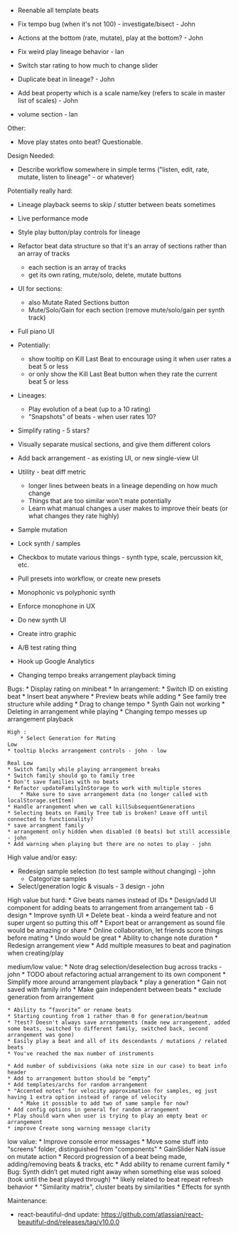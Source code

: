 * Reenable all template beats
* Fix tempo bug (when it's not 100) - investigate/bisect - John
* Actions at the bottom (rate, mutate), play at the bottom? - John

* Fix weird play lineage behavior - Ian
* Switch star rating to how much to change slider

* Duplicate beat in lineage? - John
* Add beat property which is a scale name/key (refers to scale in master list of scales) - John
* volume section - Ian


Other:
* Move play states onto beat? Questionable.

Design Needed:
* Describe workflow somewhere in simple terms ("listen, edit, rate, mutate, listen to lineage" - or whatever)

Potentially really hard:
* Lineage playback seems to skip / stutter between beats sometimes


* Live performance mode

* Style play button/play controls for lineage

* Refactor beat data structure so that it's an array of sections rather than an array of tracks
    * each section is an array of tracks
    * get its own rating, mute/solo, delete, mutate buttons

* UI for sections:
    * also Mutate Rated Sections button
    * Mute/Solo/Gain for each section (remove mute/solo/gain per synth track)

* Full piano UI
* Potentially:
  * show tooltip on Kill Last Beat to encourage using it when user rates a beat 5 or less
  * or only show the Kill Last Beat button when they rate the current beat 5 or less
* Lineages:
    * Play evolution of a beat (up to a 10 rating)
    * "Snapshots" of beats - when user rates 10?

* Simplify rating - 5 stars?
* Visually separate musical sections, and give them different colors
* Add back arrangement - as existing UI, or new single-view UI
* Utility - beat diff metric
    * longer lines between beats in a lineage depending on how much change
    * Things that are too similar won't mate potentially
    * Learn what manual changes a user makes to improve their beats (or what changes they rate highly)
* Sample mutation
* Lock synth / samples
* Checkbox to mutate various things - synth type, scale, percussion kit, etc.
* Pull presets into workflow, or create new presets
* Monophonic vs polyphonic synth
* Enforce monophone in UX


* Do new synth UI
* Create intro graphic
* A/B test rating thing

* Hook up Google Analytics
* Changing tempo breaks arrangement playback timing

Bugs:
    * Display rating on minibeat
    * In arrangement:
        * Switch ID on existing beat
        * Insert beat anywhere
        * Preview beats while adding
        * See family tree structure while adding
    * Drag to change tempo
    * Synth Gain not working
    * Deleting in arrangement while playing
    * Changing tempo messes up arrangement playback

    High :
        * Select Generation for Mating
    Low
    * tooltip blocks arrangement controls - john - low

    Real Low
    * Switch family while playing arrangement breaks
    * Switch family should go to family tree
    * Don't save families with no beats
    * Refactor updateFamilyInStorage to work with multiple stores
        * Make sure to save arrangement data (no longer called with localStorage.setItem)
    * Handle arrangement when we call killSubsequentGenerations
    * Selecting beats on Family Tree tab is broken? Leave off until connected to functionality?
    * save arrangment family
    * arrangement only hidden when disabled (0 beats) but still accessible - john
    * Add warning when playing but there are no notes to play - john

High value and/or easy:

* Redesign sample selection (to test sample without changing) - john
    * Categorize samples
* Select/generation logic & visuals - 3 design - john


High value but hard:
    * Give beats names instead of IDs
    * Design/add UI component for adding beats to arrangement from arrangement tab - 6 design
    * Improve synth UI
    * Delete beat - kinda a weird feature and not super urgent so putting this off
    * Export beat or arrangement as sound file would be amazing or share
    * Online collaboration, let friends score things before mating
    * Undo would be great
    * Ability to change note duration
    * Redesign arrangement view
    * Add multiple measures to beat and pagination when creating/play

medium/low value:
    * Note drag selection/deselection bug across tracks - john
    * TODO about refactoring actual arrangement to its own component
    * Simplify more around arrangement playback
    * play a generation
    * Gain not saved with family info
        * Make gain independent between beats
    * exclude generation from arrangement

    * Ability to “favorite” or rename beats
    * Starting counting from 1 rather than 0 for generation/beatnum
    * ?test? Doesn't always save arrangements (made new arrangement, added some beats, switched to different family, switched back, second arrangement was gone)
    * Easily play a beat and all of its descendants / mutations / related beats
    * You've reached the max number of instruments

    * Add number of subdivisions (aka note size in our case) to beat info header
    * Add to arrangement button should be “empty”
    * Add templates/archs for random arrangement
    * "Accented notes" for velocity approximation for samples, eg just having 1 extra option instead of range of velocity
        * Make it possible to add two of same sample for now?
    * Add config options in general for random arrangement
    * Play should warn when user is trying to play an empty beat or arrangement
    * improve Create song warning message clarity

low value:
    * Improve console error messages
    * Move some stuff into "screens" folder, distinguished from "components"
    * GainSlider NaN issue on mutate action
    * Record progression of a beat being made, adding/removing beats & tracks, etc
    * Add ability to rename current family
    * Bug: Synth didn’t get muted right away when something else was soloed (took until the beat played through) ** likely related to beat repeat refresh behavior
    * "Similarity matrix", cluster beats by similarities
    * Effects for synth


Maintenance:
* react-beautiful-dnd update: https://github.com/atlassian/react-beautiful-dnd/releases/tag/v10.0.0
